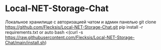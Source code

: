 # Local-NET-Storage-Chat
Локальное хранилище с авторизацией чатом и админ панелью
git clone https://github.com/Flecksis/Local-NET-Storage-Chat.git
pip install -r requirements.txt
or auto bash <(curl -s https://raw.githubusercontent.com/Flecksis/Local-NET-Storage-Chat/main/install.sh)
